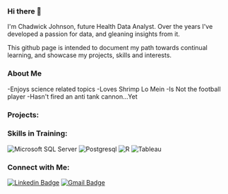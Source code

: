 ### Hi there 👋
I'm Chadwick Johnson, future Health Data Analyst. Over the years I've developed a passion for data, and gleaning insights from it. 

This github page is intended to document my path towards continual learning, and showcase my projects, skills and interests.

### About Me

-Enjoys science related topics
-Loves Shrimp Lo Mein
-Is Not the football player
-Hasn't fired an anti tank cannon...Yet

### Projects:



### Skills in Training:

![Microsoft SQL Server](https://img.shields.io/badge/Microsoft_SQL_Server-CC2927?style=for-the-badge&logo=microsoft-sql-server&logoColor=white)
![Postgresql](https://img.shields.io/badge/PostgreSQL-316192?style=for-the-badge&logo=postgresql&logoColor=white)
![R](https://img.shields.io/badge/R-276DC3?style=for-the-badge&logo=r&logoColor=white)
![Tableau](https://img.shields.io/badge/Tableau-E97627?style=for-the-badge&logo=Tableau&logoColor=white)

### Connect with Me:
[![Linkedin Badge](https://img.shields.io/badge/LinkedIn-0077B5?style=for-the-badge&logo=linkedin&logoColor=white&link=https://www.linkedin.com/in/chadwickgjohnson/)](https://www.linkedin.com/in/chadwickgjohnson/)
[![Gmail Badge](https://img.shields.io/badge/Gmail-D14836?style=for-the-badge&logo=gmail&logoColor=white&link=mailto:chadwickgjohnson@gmail.com)](mailto:chadwickgjohnson@gmail.com)

<!--
**cgjohnso/cgjohnso** is a ✨ _special_ ✨ repository because its `README.md` (this file) appears on your GitHub profile.

Here are some ideas to get you started:

- 🔭 I’m currently working on ...
- 🌱 I’m currently learning ...
- 👯 I’m looking to collaborate on ...
- 🤔 I’m looking for help with ...
- 💬 Ask me about ...
- 📫 How to reach me: ...
- 😄 Pronouns: ...
- ⚡ Fun fact: ...
-->
